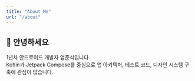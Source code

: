 ```yaml
---
title: "About Me"
url: "/about"
---
```


## 👋 안녕하세요

1년차 안드로이드 개발자 엄준석입니다.  
Kotlin과 Jetpack Compose를 중심으로 앱 아키텍처, 테스트 코드, 디자인 시스템 구축에 관심이 많습니다.